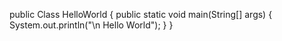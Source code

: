 public Class HelloWorld {
    public static void main(String[] args)
    { 
        System.out.println("\n Hello World");
    }
}
